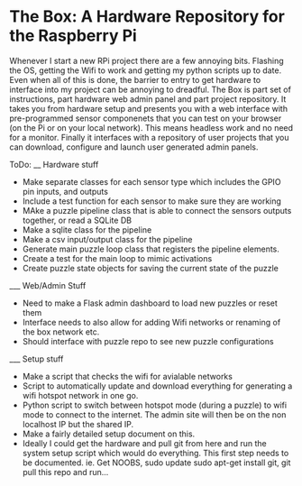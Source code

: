 # The Box: A Hardware Repository for the Raspberry Pi
Whenever I start a new RPi project there are a few annoying bits.  Flashing the OS, getting the Wifi to work and getting my python scripts up to date.  Even when all of this is done, the barrier to entry to get hardware to interface into my project can be annoying to dreadful.  The Box is part set of instructions, part hardware web admin panel and part project repository.  It takes you from hardware setup and presents you with a web interface with pre-programmed sensor componenets that you can test on your browser (on the Pi or on your local network).  This means headless work and no need for a monitor.  Finally it interfaces with a repository of user projects that you can download, configure and launch user generated admin panels.

ToDo:
__ Hardware stuff
- Make separate classes for each sensor type which includes the GPIO pin inputs, and outputs
- Include a test function for each sensor to make sure they are working
- MAke a puzzle pipeline class that is able to connect the sensors outputs together, or read a SQLite DB
- Make a sqlite class for the pipeline 
- Make a csv input/output class for the pipeline
- Generate main puzzle loop class that registers the pipeline elements.
- Create a test for the main loop to mimic activations
- Create puzzle state objects for saving the current state of the puzzle

___ Web/Admin Stuff
- Need to make a Flask admin dashboard to load new puzzles or reset them
- Interface needs to also allow for adding Wifi networks or renaming of the box network etc.
- Should interface with puzzle repo to see new puzzle configurations

___ Setup stuff
- Make a script that checks the wifi for avialable networks
- Script to automatically update and download everything for generating a wifi hotspot network in one go. 
- Python script to switch between hotspot mode (during a puzzle) to wifi mode to connect to the internet. The admin site will then be on the non localhost IP but the shared IP.
- Make a fairly detailed setup document on this.
- Ideally I could get the hardware and pull git from here and run the system setup script which would do everything.  This first step needs to be documented.  ie. Get NOOBS, sudo update sudo apt-get install git, git pull this repo and run...

